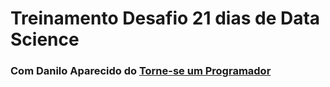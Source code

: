 # Treinamento Desafio 21 dias de Data Science
### Com Danilo Aparecido do [Torne-se um Programador](https://www.torneseumprogramador.com.br/)
